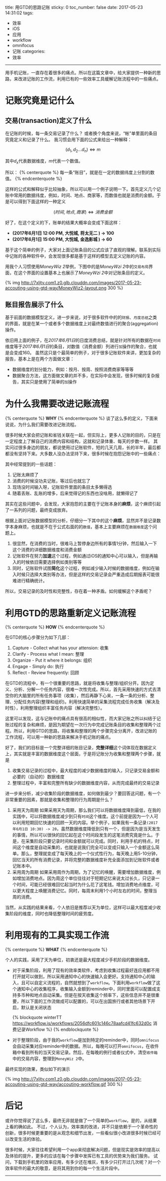 title: 用GTD的思路记账
sticky: 0
toc_number: false
date: 2017-05-23 14:31:02
tags:
- 效率
- iOS
- 应用
- workflow
- omnifocus
- 记账
categories:
- 效率
---

用手机记账，一直存在着很多的痛点。所以在这篇文章中，给大家提供一种新的思路，来改进记账的工作流，利用已有的一些效率工具缓解记账流程中的一些痛点。


<!--more-->

# 记账究竟是记什么

## 交易(transaction)定义了什么
在记账的时候，每一条交易记录了什么？
或者换个角度来说，“帐”单里面的条目究竟定义和记录了什么。
我习惯会用下面的公式来给出一种解释：

$$ (d_1,d_2 ... d_n ) \iff m$$

其中$d_x$代表数据维度，$m$代表一个数值。
    
所以：
{% centerquote %} 每一条“账目”，就是在一定的数据纬度上分割的数值。 {% endcenterquote %}


这样的公式和解释似乎比较抽象，所以可以用一个例子说明一下。首先定义几个记账中常用的数据纬度，例如，时间、地点、商家等，而数值也就是消费的金额。于是可以得到下面这样的一种定义

$$(时间, 地点, 商家) \iff 消费金额 $$

好了，在这个定义的下，账单的结果大概率会变成下面这样：
- **(2017年6月1日 12:00 PM, 大悦城, 将太无二 ) -> 100**
- **(2017年6月1日 15:00 PM, 大悦城, 金逸影城 ) -> 60**

基于这个简单的例子，大家对上面记账条目的公式应该了直观的理解。联系到实际中记账的各种软件中，会发现很多都是基于这样的模型去定义记账的内容。

用我个人习惯使用*MoneyWiz 2*举例，下图中的是*MoneyWzi 2*中的`交易布局`界面，在这个界面的设置基本上也展示了*MoneyWzi 2*中对记账条目的定义。

{% img http://7xljtv.com1.z0.glb.clouddn.com/images/2017-05-23-accouting-using-gtd-way/MoneyWiz2-layout.png 300 %}


## 账目报告展示了什么
基于前面的数据模型定义，进一步来说，对于很多软件中的的`财报`、`月度总结`之类的界面，就是在某一个或者多个数据维度上对最终数值进行的聚合(aggregation)操作。

依旧用上面的例子，在*2017年6月1日*的日度消费总结，就是针对所有的数据在`时间`维度等于*2017年6月1日*的条目，对数值（消费金额）列进行`加`操作的聚合，也就是会变成160。
虽然这只是个最简单的例子，对于很多记账软件来讲，更加复杂的报告，基本上是在两个方面做文章：
- 数据维度的划分能力，例如：按月、按周、按照消费商家等等等
- 数据聚合方法，这方面做文章的并不多，在实际中会发现，很多时候的复杂报告，其实只是使用了简单的`加`操作



# 为什么我需要改进记账流程
{% centerquote %} **WHY** {% endcenterquote %}
谈了这么多的定义，下面来说说，为什么我们需要改进记账流程。

很多时候大家会把记账和省钱关联在一起，但实际上，更多人记账的目的，只是在一定程度上了解自己的消费内容和结构，这就和记录体重、每天的步数一样。
其实问过很多身边的朋友，都说使用过记账软件，短的几天几周，长的半年，最后都都没有坚持下来。大多数人没办法坚持下来，很多时候在抱怨记账中的一些痛点：

其中经常提到的一些话题：
1. 记账太麻烦了
2. 消费的时候没功夫记账，等过后也就忘了
3. 现场没时间输入呀，记账软件里面的条目太多懒得选
4. 随着丢账、乱账的增多，后来觉得记的东西也没啥用，就懒得记了

其实在这些问题中，会发现，大家抱怨的主要在于记账本身的**麻烦**，这个麻烦引起了一系列的问题，最终变成放弃。

根据上面对记账数据模型的分析，仔细分一下其中的这个**麻烦**，显然并不是记录数字本身麻烦，也就是不在于公式右面的的`数值`，基本上主要麻烦在`数据维度`这个问题上。
1. 很显然，在消费的当时，很难马上暂停身边所有的事情1分钟，然后输入一下这个消费的详细数据维度和消费金额
2. 记账软件在努力**加速**这个过程，例如通过iOS的通知中心可以输入，但是再输入的时候依旧需要选择例如类别等等
3. 同时，记账软件试图**简化**这个过程，例如减少输入时候的数据维度，例如在输入时候只选择大类别等办法，但是这样的交易记录会严重造成后期报表可能很难进行精确统计。

所以，交易记录的及时性和完整性，存在着一种矛盾。如何缓解这个矛盾呢？

# 利用GTD的思路重新定义记账流程
{% centerquote %} **HOW** {% endcenterquote %}

在GTD的核心步骤分为如下几部：
1. Capture - Collect what has your attension: 收集
2. Clarify - Process what I mean: 整理
3. Organize - Put it where it belongs: 组织
4. Engage - Simply do: 执行
5. Reflect - Review frequently: 回顾

在GTD的流程中，有一个很重要的思路，就是将收集与整理/组织分开。因为定义、分析、分解一个任务内容，很难一次性完成。所以，首先采用快速的方式去清空你的大脑里的所有任务事项（收集），然后再静下心来，一条一条的分析、整理、分配任务内容(整理和组织)。利用快速简单的采集流程完成任务收集（解决及时性），利用整理组织丰富任务内容（解决完整性）。

这里可以发现，这与记账中的痛点具有很高的相似性，而大家记账之所以纠结于记账过程的复杂和麻烦，是因为期望在一次行为中完成记账条目的收集和整理两个过程。所以，利用GTD的思路，将收集和整理的两个步骤完全分离开，改进记账的工作流程，可以用一种新的思路来解决手机记账的痛点。

好了，我们的目标是一个完整详细的账目记录，**完整详细**这个词体现在数据定义上，其实就是丰富的数据维度这个层面，于是将记账分为收集和整理两个步骤，就是
1. 收集交易记录的过程中，最大程度的减少数据维度的输入，只记录交易金额和必要的（自动的）数据维度
2. 整理过程中，丰富和完整所有缺少的数据维度内容，从而完成最终的交易记录


进一步来分析，减少收集阶段的数据维度，如何做到最少？要回答这问题，有一个非常重要的因素，那就是收集和整理的行为周期是什么？
1. 采用天为周期
   如果采用天为周期，那么我们可以将数据维度降到最低，在我的实践中，可以将数据维度减少到只有`时间`这个维度。这个前提是因为一个人可以利用短期回忆快速的回顾一天的内容。举个例子，如果我有一条记录`(2017年6月1日 10:30) -> 20`，虽然数据维度降低到只有一个，但是因为是当天发生的事情，所以可以很快的回忆起在这个时间段发生的这笔消费究竟是什么。于是，在采集阶段只要记录时间和金额就可以完成。同时，利用手机的特点，时间这个维度是自动采集的，也就是说我们完全可以变成只输入一个金额这么简单。那么，整理就变成了每天晚上的一个仪式性行为，每天晚上用5-10分钟，回忆当天的所有消费记录，并将完整的数据维度补充全面添加到记账软件或者记账本中。
2. 采用周为周期
   如果采用周作为周期，为了记忆的唤醒，需要增加数据维度，例如增加消费地点。因为周这个单位往往对于短期记忆来说太过长久，只记录一个时间，可能已经很难回忆起当时为什么花了这笔钱。增加消费地点维度，可以更大程度上唤醒消费记忆。同时，每周末利用1个小时左右的时间，整理当周的消费。


当然，从实践的结果来看，个人依旧是推荐以天为单位，这样可以最大程度减少收集阶段的维度，同时也降低整理时间的疲劳度。



# 利用现有的工具实现工作流
{% centerquote %} **WHAT** {% endcenterquote %}

个人的实践，采用了天为单位，初衷还是最大程度减少手机阶段的数据维度。

- 对于采集阶段，利用了现有的效率类软件，考虑到收集过程最好连应用都不用打开就可以做到，所以采用通知中心的快速输入会更好。支持通知中心的输入，且可以自定义流程的，自然就想到了`workflow`。下面利用`workflow`做了这个通知中心的收集程序，收集输入金额到reminder中，同时里面可以配置成支持多币种和地点自动采集。但是在按天收集这个频率下，这些信息并不是很重要，所以下面的工作流做成可以配置的，可以在出国旅行或者其他场景下开启，默认是关闭状态

    {% blockquote winterTT https://workflow.is/workflows/2056dfc601c146c78aafcd41fc632d0c 消费记录Workflow %}
    {% endblockquote %}


- 对于整理阶段，由于我的`workflow`是加到特定的reminder中，同时`omnifocus`会自动采集对应reminder中的数据。所以，每晚可以打开`omnifocus`，在收件箱中看到所有的当天交易记录。然后，在每晚的例行或者仪式中，清空`收件箱`中的交易内容，整理到`MoneyWiz 2`中。

最终实现的效果，类似如下的演示

{% img   http://7xljtv.com1.z0.glb.clouddn.com/images/2017-05-23-accouting-using-gtd-way/accouting-workflow.gif 300 %}


# 后记
或许你觉得说了这么多，最终无非就是做了一个简单的`workflow`，是的，从结果上看的确如此。
不过，个人认为，效率类的改进，并不只是依赖于一个革命性的创新，很多时候更重要的是从观念和细节出发，一些看似很小改进很多时候已经可以改变生活的体验。

很多时候，大家往往希望利用一个app来彻底解决问题，但是现实是效率的提高以及体验的提升，更多的应该在每个步骤中发挥已有工具的优势来为我们服务。
试问，下载到手机里的效率应用，有多少还在堆灰，有多少只打开过几次呢？对一个效率软件的最大的敬意，是将其用到你的每一个生活片段中。


---

